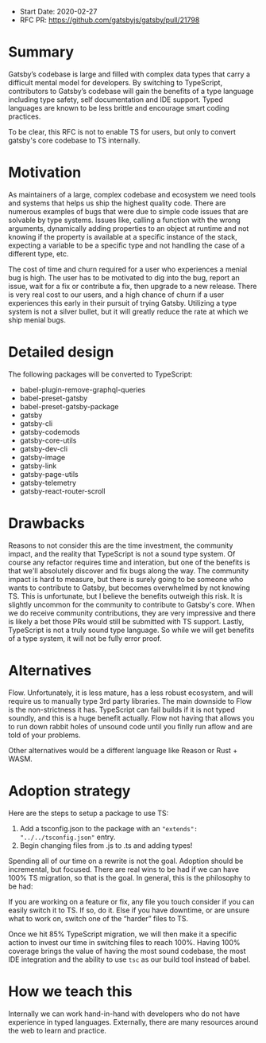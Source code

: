 - Start Date: 2020-02-27
- RFC PR: https://github.com/gatsbyjs/gatsby/pull/21798

# Summary

Gatsby’s codebase is large and filled with complex data types that carry a difficult mental model for developers. By switching to TypeScript, contributors to Gatsby’s codebase will gain the benefits of a type language including type safety, self documentation and IDE support. Typed languages are known to be less brittle and encourage smart coding practices.

To be clear, this RFC is not to enable TS for users, but only to convert gatsby's core codebase to TS internally.

# Motivation

As maintainers of a large, complex codebase and ecosystem we need tools and systems that helps us ship the highest quality code. There are numerous examples of bugs that were due to simple code issues that are solvable by type systems. Issues like, calling a function with the wrong arguments, dynamically adding properties to an object at runtime and not knowing if the property is available at a specific instance of the stack, expecting a variable to be a specific type and not handling the case of a different type, etc.

The cost of time and churn required for a user who experiences a menial bug is high. The user has to be motivated to dig into the bug, report an issue, wait for a fix or contribute a fix, then upgrade to a new release. There is very real cost to our users, and a high chance of churn if a user experiences this early in their pursuit of trying Gatsby. Utilizing a type system is not a silver bullet, but it will greatly reduce the rate at which we ship menial bugs.

# Detailed design

The following packages will be converted to TypeScript:

- babel-plugin-remove-graphql-queries
- babel-preset-gatsby
- babel-preset-gatsby-package
- gatsby
- gatsby-cli
- gatsby-codemods
- gatsby-core-utils
- gatsby-dev-cli
- gatsby-image
- gatsby-link
- gatsby-page-utils
- gatsby-telemetry
- gatsby-react-router-scroll

# Drawbacks

Reasons to not consider this are the time investment, the community impact, and the reality that TypeScript is not a sound type system. Of course any refactor requires time and interation, but one of the benefits is that we'll absolutely discover and fix bugs along the way. The community impact is hard to measure, but there is surely going to be someone who wants to contribute to Gatsby, but becomes overwhelmed by not knowing TS. This is unfortunate, but I believe the benefits outweigh this risk. It is slightly uncommon for the community to contribute to Gatsby's core. When we do receive community contributions, they are very impressive and there is likely a bet those PRs would still be submitted with TS support. Lastly, TypeScript is not a truly sound type language. So while we will get benefits of a type system, it will not be fully error proof.

# Alternatives

Flow. Unfortunately, it is less mature, has a less robust ecosystem, and will require us to manually type 3rd party libraries. The main downside to Flow is the non-strictness it has. TypeScript can fail builds if it is not typed soundly, and this is a huge benefit actually. Flow not having that allows you to run down rabbit holes of unsound code until you finlly run aflow and are told of your problems.

Other alternatives would be a different language like Reason or Rust + WASM.

# Adoption strategy

Here are the steps to setup a package to use TS:

1. Add a tsconfig.json to the package with an `"extends": "../../tsconfig.json"` entry.
2. Begin changing files from .js to .ts and adding types!

Spending all of our time on a rewrite is not the goal. Adoption should be incremental, but focused. There are real wins to be had if we can have 100% TS migration, so that is the goal. In general, this is the philosophy to be had:

If you are working on a feature or fix, any file you touch consider if you can easily switch it to TS. If so, do it.
Else if you have downtime, or are unsure what to work on, switch one of the “harder” files to TS.

Once we hit 85% TypeScript migration, we will then make it a specific action to invest our time in switching files to reach 100%. Having 100% coverage brings the value of having the most sound codebase, the most IDE integration and the ability to use `tsc` as our build tool instead of babel.

# How we teach this

Internally we can work hand-in-hand with developers who do not have experience in typed languages. Externally, there are many resources around the web to learn and practice.
